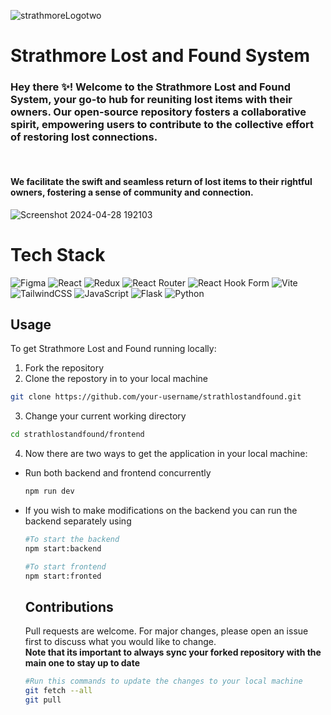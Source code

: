 ![strathmoreLogotwo](https://github.com/AzharAhmed-bot/strathlostandfound/assets/126657393/2ff17ab2-6268-43a2-87b0-5606b35fd7ab)
# Strathmore Lost and Found System
<h3>Hey there ✨! Welcome to the Strathmore Lost and Found System, your go-to hub for reuniting lost items with their owners. Our open-source repository fosters a collaborative spirit, empowering users  to contribute to the collective effort of restoring lost connections.</h3><br/>
<h4>We facilitate the swift and seamless return of lost items to their rightful owners, fostering a sense of community and connection.</h4>


![Screenshot 2024-04-28 192103](https://github.com/AzharAhmed-bot/strathlostandfound/assets/126657393/0ef4f727-cfdf-43d4-a7f8-fca63fa23235)

# Tech Stack
![Figma](https://img.shields.io/badge/figma-%23F24E1E.svg?style=for-the-badge&logo=figma&logoColor=white)
![React](https://img.shields.io/badge/react-%2320232a.svg?style=for-the-badge&logo=react&logoColor=%2361DAFB)
![Redux](https://img.shields.io/badge/redux-%23593d88.svg?style=for-the-badge&logo=redux&logoColor=white) 
![React Router](https://img.shields.io/badge/React_Router-CA4245?style=for-the-badge&logo=react-router&logoColor=white) 
![React Hook Form](https://img.shields.io/badge/React%20Hook%20Form-%23EC5990.svg?style=for-the-badge&logo=reacthookform&logoColor=white)
![Vite](https://img.shields.io/badge/vite-%23646CFF.svg?style=for-the-badge&logo=vite&logoColor=white) 
![TailwindCSS](https://img.shields.io/badge/tailwindcss-%2338B2AC.svg?style=for-the-badge&logo=tailwind-css&logoColor=white)
 ![JavaScript](https://img.shields.io/badge/javascript-%23323330.svg?style=for-the-badge&logo=javascript&logoColor=%23F7DF1E)
![Flask](https://img.shields.io/badge/flask-%23000.svg?style=for-the-badge&logo=flask&logoColor=white)
![Python](https://img.shields.io/badge/python-3670A0?style=for-the-badge&logo=python&logoColor=ffdd54)

## **Usage**
To get  Strathmore Lost and Found  running locally:
1. Fork the repository
2. Clone the repostory in to your local machine
```bash
git clone https://github.com/your-username/strathlostandfound.git
```
3. Change your current working directory
```bash
cd strathlostandfound/frontend
```
4. Now there are two ways to get the application in your local machine:
 - Run both backend and frontend concurrently
   ```bash
   npm run dev
   ```
- If you wish to make modifications on the backend you can run the backend separately using
  ```bash
  #To start the backend
  npm start:backend
  ```
  ```bash
  #To start frontend
  npm start:fronted
  ```
  ## Contributions
  Pull requests are welcome. For major changes, please open an issue first to discuss what you would like to change. <br/>
  **Note that its important to always sync your forked repository with the main one to stay up to date**
  ```bash
  #Run this commands to update the changes to your local machine
  git fetch --all
  git pull
  ```


